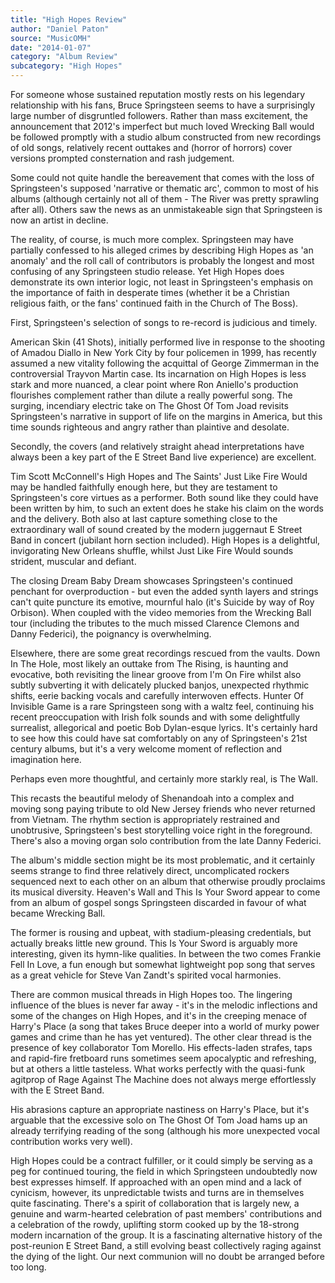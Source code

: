 ```yaml
---
title: "High Hopes Review"
author: "Daniel Paton"
source: "MusicOMH"
date: "2014-01-07"
category: "Album Review"
subcategory: "High Hopes"
---
```


For someone whose sustained reputation mostly rests on his legendary relationship with his fans, Bruce Springsteen seems to have a surprisingly large number of disgruntled followers. Rather than mass excitement, the announcement that 2012's imperfect but much loved Wrecking Ball would be followed promptly with a studio album constructed from new recordings of old songs, relatively recent outtakes and (horror of horrors) cover versions prompted consternation and rash judgement.

Some could not quite handle the bereavement that comes with the loss of Springsteen's supposed 'narrative or thematic arc', common to most of his albums (although certainly not all of them - The River was pretty sprawling after all). Others saw the news as an unmistakeable sign that Springsteen is now an artist in decline.

The reality, of course, is much more complex. Springsteen may have partially confessed to his alleged crimes by describing High Hopes as 'an anomaly' and the roll call of contributors is probably the longest and most confusing of any Springsteen studio release. Yet High Hopes does demonstrate its own interior logic, not least in Springsteen's emphasis on the importance of faith in desperate times (whether it be a Christian religious faith, or the fans' continued faith in the Church of The Boss).

First, Springsteen's selection of songs to re-record is judicious and timely.

American Skin (41 Shots), initially performed live in response to the shooting of Amadou Diallo in New York City by four policemen in 1999, has recently assumed a new vitality following the acquittal of George Zimmerman in the controversial Trayvon Martin case. Its incarnation on High Hopes is less stark and more nuanced, a clear point where Ron Aniello's production flourishes complement rather than dilute a really powerful song. The surging, incendiary electric take on The Ghost Of Tom Joad revisits Springsteen's narrative in support of life on the margins in America, but this time sounds righteous and angry rather than plaintive and desolate.

Secondly, the covers (and relatively straight ahead interpretations have always been a key part of the E Street Band live experience) are excellent.

Tim Scott McConnell's High Hopes and The Saints' Just Like Fire Would may be handled faithfully enough here, but they are testament to Springsteen's core virtues as a performer. Both sound like they could have been written by him, to such an extent does he stake his claim on the words and the delivery. Both also at last capture something close to the extraordinary wall of sound created by the modern juggernaut E Street Band in concert (jubilant horn section included). High Hopes is a delightful, invigorating New Orleans shuffle, whilst Just Like Fire Would sounds strident, muscular and defiant.

The closing Dream Baby Dream showcases Springsteen's continued penchant for overproduction - but even the added synth layers and strings can't quite puncture its emotive, mournful halo (it's Suicide by way of Roy Orbison). When coupled with the video memories from the Wrecking Ball tour (including the tributes to the much missed Clarence Clemons and Danny Federici), the poignancy is overwhelming.

Elsewhere, there are some great recordings rescued from the vaults. Down In The Hole, most likely an outtake from The Rising, is haunting and evocative, both revisiting the linear groove from I'm On Fire whilst also subtly subverting it with delicately plucked banjos, unexpected rhythmic shifts, eerie backing vocals and carefully interwoven effects. Hunter Of Invisible Game is a rare Springsteen song with a waltz feel, continuing his recent preoccupation with Irish folk sounds and with some delightfully surrealist, allegorical and poetic Bob Dylan-esque lyrics. It's certainly hard to see how this could have sat comfortably on any of Springsteen's 21st century albums, but it's a very welcome moment of reflection and imagination here.

Perhaps even more thoughtful, and certainly more starkly real, is The Wall.

This recasts the beautiful melody of Shenandoah into a complex and moving song paying tribute to old New Jersey friends who never returned from Vietnam. The rhythm section is appropriately restrained and unobtrusive, Springsteen's best storytelling voice right in the foreground. There's also a moving organ solo contribution from the late Danny Federici.

The album's middle section might be its most problematic, and it certainly seems strange to find three relatively direct, uncomplicated rockers sequenced next to each other on an album that otherwise proudly proclaims its musical diversity. Heaven's Wall and This Is Your Sword appear to come from an album of gospel songs Springsteen discarded in favour of what became Wrecking Ball.

The former is rousing and upbeat, with stadium-pleasing credentials, but actually breaks little new ground. This Is Your Sword is arguably more interesting, given its hymn-like qualities. In between the two comes Frankie Fell In Love, a fun enough but somewhat lightweight pop song that serves as a great vehicle for Steve Van Zandt's spirited vocal harmonies.

There are common musical threads in High Hopes too. The lingering influence of the blues is never far away - it's in the melodic inflections and some of the changes on High Hopes, and it's in the creeping menace of Harry's Place (a song that takes Bruce deeper into a world of murky power games and crime than he has yet ventured). The other clear thread is the presence of key collaborator Tom Morello. His effects-laden strafes, taps and rapid-fire fretboard runs sometimes seem apocalyptic and refreshing, but at others a little tasteless. What works perfectly with the quasi-funk agitprop of Rage Against The Machine does not always merge effortlessly with the E Street Band.

His abrasions capture an appropriate nastiness on Harry's Place, but it's arguable that the excessive solo on The Ghost Of Tom Joad hams up an already terrifying reading of the song (although his more unexpected vocal contribution works very well).

High Hopes could be a contract fulfiller, or it could simply be serving as a peg for continued touring, the field in which Springsteen undoubtedly now best expresses himself. If approached with an open mind and a lack of cynicism, however, its unpredictable twists and turns are in themselves quite fascinating. There's a spirit of collaboration that is largely new, a genuine and warm-hearted celebration of past members' contributions and a celebration of the rowdy, uplifting storm cooked up by the 18-strong modern incarnation of the group. It is a fascinating alternative history of the post-reunion E Street Band, a still evolving beast collectively raging against the dying of the light. Our next communion will no doubt be arranged before too long.
